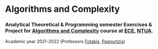 # Algorithms and Complexity


### Analytical Theoretical & Programming semester Exercises & Project for **[Algorithms and Complexity](https://courses.corelab.ntua.gr/algorithms/)** course at [ECE](https://www.ece.ntua.gr/en), [NTUA](https://www.ntua.gr/en).

Academic year 2021-2022 (Professors [Fotakis](https://www.ece.ntua.gr/en/staff/180), [Pagourtzis](https://www.ece.ntua.gr/en/staff/79))